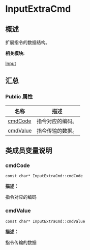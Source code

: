 # InputExtraCmd


## **概述**

扩展指令的数据结构。

**相关模块:**

[Input](input.md)


## **汇总**


### Public 属性

  | 名称 | 描述 | 
| -------- | -------- |
| [cmdCode](#cmdcode) | 指令对应的编码。 | 
| [cmdValue](#cmdvalue) | 指令传输的数据。 | 


## **类成员变量说明**


### cmdCode

  
```
const char* InputExtraCmd::cmdCode
```

**描述：**

指令对应的编码


### cmdValue

  
```
const char* InputExtraCmd::cmdValue
```

**描述：**

指令传输的数据
